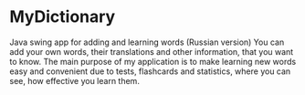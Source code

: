 # MyDictionary
Java swing app for adding and learning words (Russian version)
You can add your own words, their translations and other information, that you want to know.
The main purpose of my application is to make learning new words easy and convenient due to tests, flashcards and statistics, where you can see, how effective you learn them.
